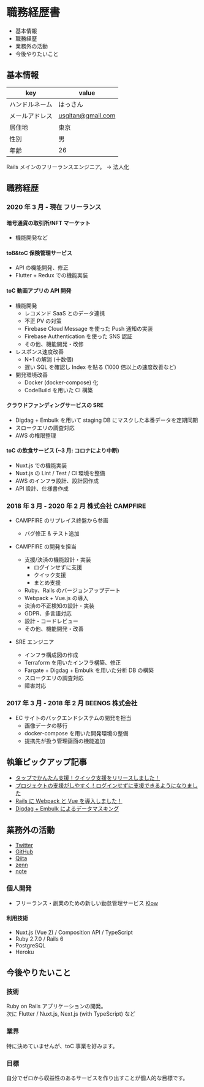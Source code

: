 # 職務経歴書

- 基本情報
- 職務経歴
- 業務外の活動
- 今後やりたいこと

## 基本情報

| key            | value             |
| -------------- | ----------------- |
| ハンドルネーム | はっさん          |
| メールアドレス | usgitan@gmail.com |
| 居住地         | 東京              |
| 性別           | 男                |
| 年齢           | 26                |

Rails メインのフリーランスエンジニア。 → 法人化

## 職務経歴

### 2020 年 3 月 - 現在 フリーランス

#### 暗号通貨の取引所/NFT マーケット

- 機能開発など

#### toB&toC 保険管理サービス

- API の機能開発、修正
- Flutter + Redux での機能実装

#### toC 動画アプリの API 開発

- 機能開発
  - レコメンド SaaS とのデータ連携
  - 不正 PV の対策
  - Firebase Cloud Message を使った Push 通知の実装
  - Firebase Authentication を使った SNS 認証
  - その他、機能開発・改修
- レスポンス速度改善
  - N+1 の解消 (十数個)
  - 遅い SQL を確認し Index を貼る (1000 倍以上の速度改善など)
- 開発環境改善
  - Docker (docker-compose) 化
  - CodeBuild を用いた CI 構築

#### クラウドファンディングサービスの SRE

- Digdag + Embulk を用いて staging DB にマスクした本番データを定期同期
- スロークエリの調査対応
- AWS の権限整理

#### toC の飲食サービス (~3 月: コロナにより中断)

- Nuxt.js での機能実装
- Nuxt.js の Lint / Test / CI 環境を整備
- AWS のインフラ設計、設計図作成
- API 設計、仕様書作成

### 2018 年 3 月 - 2020 年 2 月 株式会社 CAMPFIRE

- CAMPFIRE のリプレイス終盤から参画

  - バグ修正 & テスト追加

- CAMPFIRE の開発を担当

  - 支援/決済の機能設計・実装
    - ログインせずに支援
    - クイック支援
    - まとめ支援
  - Ruby、Rails のバージョンアップデート
  - Webpack + Vue.js の導入
  - 決済の不正検知の設計・実装
  - GDPR、多言語対応
  - 設計・コードレビュー
  - その他、機能開発・改善

- SRE エンジニア
  - インフラ構成図の作成
  - Terraform を用いたインフラ構築、修正
  - Fargate + Digdag + Embulk を用いた分析 DB の構築
  - スロークエリの調査対応
  - 障害対応

### 2017 年 3 月 - 2018 年 2 月 BEENOS 株式会社

- EC サイトのバックエンドシステムの開発を担当
  - 画像データの移行
  - docker-compose を用いた開発環境の整備
  - 提携先が扱う管理画面の機能追加

## 執筆ピックアップ記事

- [タップでかんたん支援！クイック支援をリリースしました！](https://note.mu/campfire_dev/n/n72acb517aecc2)
- [プロジェクトの支援がしやすく！ログインせずに支援できるようになりました](https://note.mu/campfire_dev/n/nb5969d388fd3)
- [Rails に Webpack と Vue を導入しました！](https://note.mu/campfire_dev/n/n1686059962b5)
- [Digdag + Embulk によるデータマスキング](https://qiita.com/Hassan/items/065dd6bd3c123e1a6092)

## 業務外の活動

- [Twitter](https://twitter.com/hassasa3)
- [GitHub](https://github.com/yuta17)
- [Qiita](https://qiita.com/Hassan)
- [zenn](https://zenn.dev/hassan)
- [note](https://note.com/usabdelah)

### 個人開発

- フリーランス・副業のための新しい勤怠管理サービス [Klow](https://klow.app)

#### 利用技術

- Nuxt.js (Vue 2) / Composition API / TypeScript
- Ruby 2.7.0 / Rails 6
- PostgreSQL
- Heroku

## 今後やりたいこと

### 技術

Ruby on Rails アプリケーションの開発。  
次に Flutter / Nuxt.js, Next.js (with TypeScript) など

### 業界

特に決めていませんが、toC 事業を好みます。

### 目標

自分でゼロから収益性のあるサービスを作り出すことが個人的な目標です。
